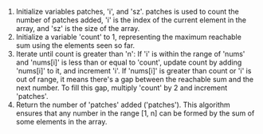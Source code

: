 1. Initialize variables patches, 'i', and 'sz'. patches is used to count the number of patches added, 'i' is the index of the current element in the array, and 'sz' is the size of the array.
2. Initialize a variable 'count' to 1, representing the maximum reachable sum using the elements seen so far.
3. Iterate until count is greater than 'n':
If 'i' is within the range of 'nums' and 'nums[i]' is less than or equal to 'count', update count by adding 'nums[i]' to it, and increment 'i'.
If 'nums[i]' is greater than count or 'i' is out of range, it means there's a gap between the reachable sum and the next number. To fill this gap, multiply 'count' by 2 and increment 'patches'.
4. Return the number of 'patches' added ('patches').
This algorithm ensures that any number in the range [1, n] can be formed by the sum of some elements in the array.
